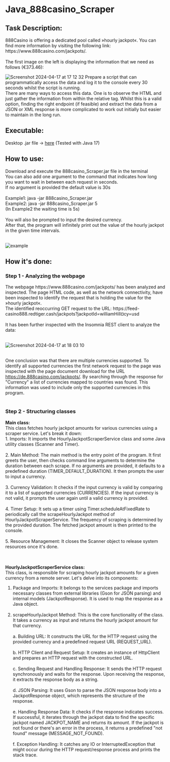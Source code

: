 # Java_888casino_Scraper

<h2>Task Description:</h2>
888Casino is offering a dedicated pool called »hourly jackpot«. You can find more information by visiting the following link:
<br> https://www.888casino.com/jackpots/.
<br><br>
The first image on the left is displaying the information that we need as follows (€373.46):

![Screenshot 2024-04-17 at 17 12 32](https://github.com/filiph-r/Java_888casino_Scraper/assets/48492507/41db4801-3cef-4acd-8465-1c9eeac00bc0)
Prepare a script that can programmatically access the data and log it to the console every 30 seconds whilst the script is running.<br>
There are many ways to access this data. One is to observe the HTML and just gather the information from within the relative tag. Whilst this is a valid option, finding the right endpoint (if feasible) and extract the data from a JSON or XML response is more complicated to work out initially but easier to maintain in the long run.<br>

<h2>Executable:</h2>

Desktop .jar file -> [here](https://github.com/filiph-r/Java_888casino_Scraper/raw/main/executables/888casino_Scraper.jar) (Tested with Java 17)<br>

<h2>How to use:</h2>
Download and execute the 888casino_Scraper.jar file in the terminal<br>
You can also add one argument to the command that indicates how long you want to wait in between each request in seconds. <br>
If no argument is provided the default value is 30s<br><br>
Example1: java -jar 888casino_Scraper.jar<br>
Example2: java -jar 888casino_Scraper.jar 5<br>
(In Example2 the waiting time is 5s)<br><br>
You will also be prompted to input the desired currency.<br>
After that, the program will infinitely print out the value of the hourly jackpot in the given time intervals.<br><br>

![example](https://github.com/filiph-r/Java_888casino_Scraper/assets/48492507/2d31c117-5adb-4b31-8843-fb4b2de5b1bb)

<h2>How it's done:</h2>
<h3>Step 1 - Analyzing the webpage</h3>
The webpage https://www.888casino.com/jackpots/ has been analyzed and inspected. The page HTML code, as well as the network connectivity, have been inspected to identify the request that is holding the value for the »hourly jackpot«. <br>
The identified reoccurring GET request to the URL: https://feed-casino888.redtiger.cash/jackpots?jackpotId=williamHill&currency=usd <br><br>
It has been further inspected with the Insomnia REST client to analyze the data: <br><br>

![Screenshot 2024-04-17 at 18 03 10](https://github.com/filiph-r/Java_888casino_Scraper/assets/48492507/cf4c7013-94a7-40c8-9d63-d48fdf0d1afe)<br><br>

One conclusion was that there are multiple currencies supported. To identify all supported currencies the first network request to the page was inspected with the page document download for the URL https://de.888casino.com/jackpots/. By searching through the response for "Currency" a list of currencies mapped to countries was found. This information was used to include only the supported currencies in this program.<br><br>


<h3>Step 2 - Structuring classes</h3>
<b>Main class:</b><br>
This class fetches hourly jackpot amounts for various currencies using a scraper service. Let's break it down:<br>
1. Imports: It imports the HourlyJackpotScraperService class and some Java utility classes (Scanner and Timer).<br><br>
2. Main Method: The main method is the entry point of the program. It first greets the user, then checks command line arguments to determine the duration between each scrape. If no arguments are provided, it defaults to a predefined duration (TIMER_DEFAULT_DURATION). It then prompts the user to input a currency.<br><br>
3. Currency Validation: It checks if the input currency is valid by comparing it to a list of supported currencies (CURRENCIES). If the input currency is not valid, it prompts the user again until a valid currency is provided.<br><br>
4. Timer Setup: It sets up a timer using Timer.scheduleAtFixedRate to periodically call the scrapeHourlyJackpot method of HourlyJackpotScraperService. The frequency of scraping is determined by the provided duration. The fetched jackpot amount is then printed to the console.<br><br>
5. Resource Management: It closes the Scanner object to release system resources once it's done.<br><br><br>

<b>HourlyJackpotScraperService class:</b><br>
This class, is responsible for scraping hourly jackpot amounts for a given currency from a remote server. Let's delve into its components:<br>
1. Package and Imports: It belongs to the services package and imports necessary classes from external libraries (Gson for JSON parsing) and internal models (JackpotResponse). It is used to map the response as a Java object.<br><br>
2. scrapeHourlyJackpot Method: This is the core functionality of the class. It takes a currency as input and returns the hourly jackpot amount for that currency.<br><br>
a. Building URL: It constructs the URL for the HTTP request using the provided currency and a predefined request URL (REQUEST_URL).<br><br>
b. HTTP Client and Request Setup: It creates an instance of HttpClient and prepares an HTTP request with the constructed URL.<br><br>
c. Sending Request and Handling Response: It sends the HTTP request synchronously and waits for the response. Upon receiving the response, it extracts the response body as a string.<br><br>
d. JSON Parsing: It uses Gson to parse the JSON response body into a JackpotResponse object, which represents the structure of the response.<br><br>
e. Handling Response Data: It checks if the response indicates success. If successful, it iterates through the jackpot data to find the specific jackpot named JACKPOT_NAME and returns its amount. If the jackpot is not found or there's an error in the process, it returns a predefined "not found" message (MESSAGE_NOT_FOUND).<br><br>
f. Exception Handling: It catches any IO or InterruptedException that might occur during the HTTP request/response process and prints the stack trace.<br><br>

